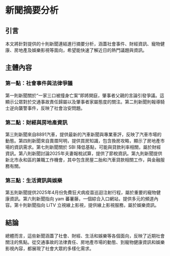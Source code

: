# 新聞摘要分析

## 引言

本文將針對提供的十則新聞連結進行摘要分析，涵蓋社會事件、財經資訊、寵物健康、房地產及娛樂影視等面向，希望能快速了解近日的熱門議題與資訊。

## 主體內容

### 第一點：社會事件與法律爭議

第一則新聞關於“一家三口被撞身亡案”即將開庭，肇事者父親的言論引發爭議。這顯示公眾對於交通事故責任歸屬以及肇事者家屬態度的關注。第二則新聞則報導騎士逆向襲警事件，反映了社會治安問題。

### 第二點：財經與房地產資訊

第三則新聞來自8891汽車，提供最新的汽車新聞與專業車評，反映了汽車市場的動態。第四則新聞來自賣厝阿明，提供買房知識，包含換房攻略，顯示了房地產市場的資訊需求。第七則新聞關於 SBI 降低基點，可能與貸款利率相關，屬於財經資訊。第八則新聞討論2025年夫妻報稅試算，提供了節稅資訊。第九則新聞提供新北市永和區的兼職工作機會，其中包含房屋二胎和汽車貸款相關工作，與金融服務有關。

### 第三點：生活資訊與娛樂

第五則新聞提供2025年4月份免費狂犬病疫苗巡迴注射行程，屬於重要的寵物健康資訊。第六則新聞指向 yam 蕃薯藤，一個綜合入口網站，提供多元的頻道內容。第十則新聞指向 LiTV 立視線上影視，提供線上影視服務，屬於娛樂資訊。

## 結論

總體而言，這些新聞涵蓋了社會、財經、生活和娛樂等各個面向，反映了近期社會關注的焦點。從交通事故的法律責任、房地產市場的動態、到寵物健康資訊和娛樂影視內容，都展現了社會大眾的多樣化需求。
